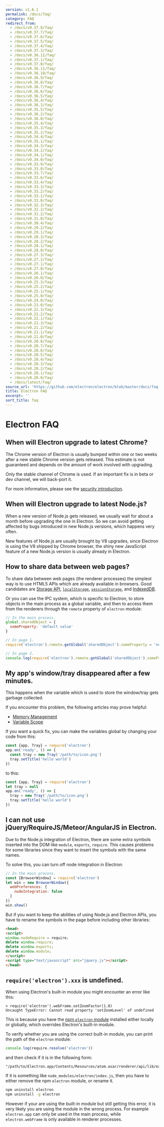 ```yaml
---
version: v1.6.1
permalink: /docs/faq/
category: FAQ
redirect_from:
  - /docs/v0.37.8/faq/
  - /docs/v0.37.7/faq/
  - /docs/v0.37.6/faq/
  - /docs/v0.37.5/faq/
  - /docs/v0.37.4/faq/
  - /docs/v0.37.3/faq/
  - /docs/v0.36.12/faq/
  - /docs/v0.37.1/faq/
  - /docs/v0.37.0/faq/
  - /docs/v0.36.11/faq/
  - /docs/v0.36.10/faq/
  - /docs/v0.36.9/faq/
  - /docs/v0.36.8/faq/
  - /docs/v0.36.7/faq/
  - /docs/v0.36.6/faq/
  - /docs/v0.36.5/faq/
  - /docs/v0.36.4/faq/
  - /docs/v0.36.3/faq/
  - /docs/v0.35.5/faq/
  - /docs/v0.36.2/faq/
  - /docs/v0.36.0/faq/
  - /docs/v0.35.4/faq/
  - /docs/v0.35.3/faq/
  - /docs/v0.35.2/faq/
  - /docs/v0.34.4/faq/
  - /docs/v0.35.1/faq/
  - /docs/v0.34.3/faq/
  - /docs/v0.34.2/faq/
  - /docs/v0.34.1/faq/
  - /docs/v0.34.0/faq/
  - /docs/v0.33.9/faq/
  - /docs/v0.33.8/faq/
  - /docs/v0.33.7/faq/
  - /docs/v0.33.6/faq/
  - /docs/v0.33.4/faq/
  - /docs/v0.33.3/faq/
  - /docs/v0.33.2/faq/
  - /docs/v0.33.1/faq/
  - /docs/v0.33.0/faq/
  - /docs/v0.32.3/faq/
  - /docs/v0.32.2/faq/
  - /docs/v0.31.2/faq/
  - /docs/v0.31.0/faq/
  - /docs/v0.30.4/faq/
  - /docs/v0.29.2/faq/
  - /docs/v0.29.1/faq/
  - /docs/v0.28.3/faq/
  - /docs/v0.28.2/faq/
  - /docs/v0.28.1/faq/
  - /docs/v0.28.0/faq/
  - /docs/v0.27.3/faq/
  - /docs/v0.27.2/faq/
  - /docs/v0.27.1/faq/
  - /docs/v0.27.0/faq/
  - /docs/v0.26.1/faq/
  - /docs/v0.26.0/faq/
  - /docs/v0.25.3/faq/
  - /docs/v0.25.2/faq/
  - /docs/v0.25.1/faq/
  - /docs/v0.25.0/faq/
  - /docs/v0.24.0/faq/
  - /docs/v0.23.0/faq/
  - /docs/v0.22.3/faq/
  - /docs/v0.22.2/faq/
  - /docs/v0.22.1/faq/
  - /docs/v0.21.3/faq/
  - /docs/v0.21.2/faq/
  - /docs/v0.21.1/faq/
  - /docs/v0.21.0/faq/
  - /docs/v0.20.8/faq/
  - /docs/v0.20.7/faq/
  - /docs/v0.20.6/faq/
  - /docs/v0.20.5/faq/
  - /docs/v0.20.4/faq/
  - /docs/v0.20.3/faq/
  - /docs/v0.20.2/faq/
  - /docs/v0.20.1/faq/
  - /docs/v0.20.0/faq/
  - /docs/latest/faq/
source_url: 'https://github.com/electron/electron/blob/master/docs/faq.md'
title: Electron FAQ
excerpt: ''
sort_title: faq
---
```

# Electron FAQ

## When will Electron upgrade to latest Chrome?

The Chrome version of Electron is usually bumped within one or two weeks after a new stable Chrome version gets released. This estimate is not guaranteed and depends on the amount of work involved with upgrading.

Only the stable channel of Chrome is used. If an important fix is in beta or dev channel, we will back-port it.

For more information, please see the [security introduction]({{site.baseurl}}/docs/tutorial/security).

## When will Electron upgrade to latest Node.js?

When a new version of Node.js gets released, we usually wait for about a month before upgrading the one in Electron. So we can avoid getting affected by bugs introduced in new Node.js versions, which happens very often.

New features of Node.js are usually brought by V8 upgrades, since Electron is using the V8 shipped by Chrome browser, the shiny new JavaScript feature of a new Node.js version is usually already in Electron.

## How to share data between web pages?

To share data between web pages (the renderer processes) the simplest way is to use HTML5 APIs which are already available in browsers. Good candidates are [Storage API](https://developer.mozilla.org/en-US/docs/Web/API/Storage), [`localStorage`](https://developer.mozilla.org/en-US/docs/Web/API/Window/localStorage), [`sessionStorage`](https://developer.mozilla.org/en-US/docs/Web/API/Window/sessionStorage), and [IndexedDB](https://developer.mozilla.org/en-US/docs/Web/API/IndexedDB_API).

Or you can use the IPC system, which is specific to Electron, to store objects in the main process as a global variable, and then to access them from the renderers through the `remote` property of `electron` module:

```javascript
// In the main process.
global.sharedObject = {
  someProperty: 'default value'
}
```

```javascript
// In page 1.
require('electron').remote.getGlobal('sharedObject').someProperty = 'new value'
```

```javascript
// In page 2.
console.log(require('electron').remote.getGlobal('sharedObject').someProperty)
```

## My app's window/tray disappeared after a few minutes.

This happens when the variable which is used to store the window/tray gets garbage collected.

If you encounter this problem, the following articles may prove helpful:

*   [Memory Management](https://developer.mozilla.org/en-US/docs/Web/JavaScript/Memory_Management)
*   [Variable Scope](https://msdn.microsoft.com/library/bzt2dkta(v=vs.94).aspx)

If you want a quick fix, you can make the variables global by changing your code from this:

```javascript
const {app, Tray} = require('electron')
app.on('ready', () => {
  const tray = new Tray('/path/to/icon.png')
  tray.setTitle('hello world')
})
```

to this:

```javascript
const {app, Tray} = require('electron')
let tray = null
app.on('ready', () => {
  tray = new Tray('/path/to/icon.png')
  tray.setTitle('hello world')
})
```

## I can not use jQuery/RequireJS/Meteor/AngularJS in Electron.

Due to the Node.js integration of Electron, there are some extra symbols inserted into the DOM like `module`, `exports`, `require`. This causes problems for some libraries since they want to insert the symbols with the same names.

To solve this, you can turn off node integration in Electron:

```javascript
// In the main process.
const {BrowserWindow} = require('electron')
let win = new BrowserWindow({
  webPreferences: {
    nodeIntegration: false
  }
})
win.show()
```

But if you want to keep the abilities of using Node.js and Electron APIs, you have to rename the symbols in the page before including other libraries:

```html
<head>
<script>
window.nodeRequire = require;
delete window.require;
delete window.exports;
delete window.module;
</script>
<script type="text/javascript" src="jquery.js"></script>
</head>
```

## `require('electron').xxx` is undefined.

When using Electron's built-in module you might encounter an error like this:

```
> require('electron').webFrame.setZoomFactor(1.0)
Uncaught TypeError: Cannot read property 'setZoomLevel' of undefined

```

This is because you have the [npm `electron` module](https://www.npmjs.com/package/electron) installed either locally or globally, which overrides Electron's built-in module.

To verify whether you are using the correct built-in module, you can print the path of the `electron` module:

```javascript
console.log(require.resolve('electron'))
```

and then check if it is in the following form:

```
"/path/to/Electron.app/Contents/Resources/atom.asar/renderer/api/lib/exports/electron.js"

```

If it is something like `node_modules/electron/index.js`, then you have to either remove the npm `electron` module, or rename it.

```bash
npm uninstall electron
npm uninstall -g electron
```

However if your are using the built-in module but still getting this error, it is very likely you are using the module in the wrong process. For example `electron.app` can only be used in the main process, while `electron.webFrame` is only available in renderer processes.
